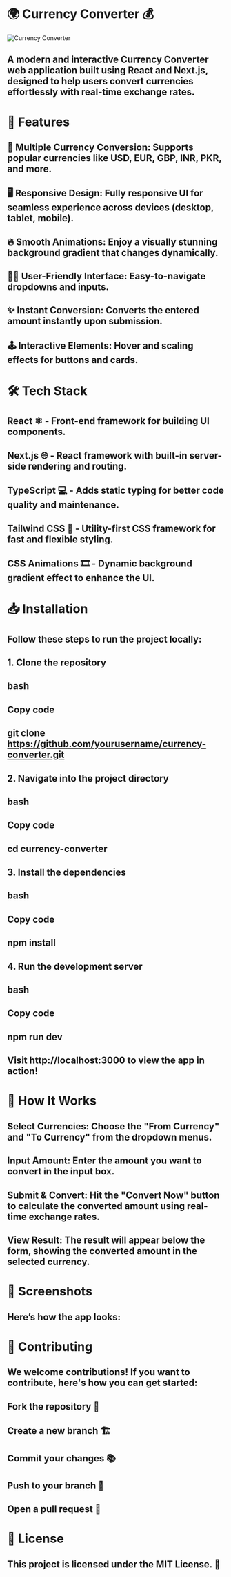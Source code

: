 # 🌍 Currency Converter 💰

![Currency Converter](https://github.com/user-attachments/assets/3d814772-ecc5-4127-b764-d3c37e45b476)


## A modern and interactive Currency Converter web application built using React and Next.js, designed to help users convert currencies effortlessly with real-time exchange rates.

# 🚀 Features

## 🔄 Multiple Currency Conversion: Supports popular currencies like USD, EUR, GBP, INR, PKR, and more.

## 🖥️ Responsive Design: Fully responsive UI for seamless experience across devices (desktop, tablet, mobile).

## 🔥 Smooth Animations: Enjoy a visually stunning background gradient that changes dynamically.

## 🧑‍💻 User-Friendly Interface: Easy-to-navigate dropdowns and inputs.

## ✨ Instant Conversion: Converts the entered amount instantly upon submission.

## 🕹️ Interactive Elements: Hover and scaling effects for buttons and cards.

# 🛠️ Tech Stack

## React ⚛️ - Front-end framework for building UI components.

## Next.js 🌐 - React framework with built-in server-side rendering and routing.

## TypeScript 💻 - Adds static typing for better code quality and maintenance.

## Tailwind CSS 🎨 - Utility-first CSS framework for fast and flexible styling.

## CSS Animations 🎞️ - Dynamic background gradient effect to enhance the UI.

# 📥 Installation

## Follow these steps to run the project locally:

## 1. Clone the repository

## bash

## Copy code

## git clone  https://github.com/yourusername/currency-converter.git

## 2. Navigate into the project directory

## bash

## Copy code

## cd currency-converter

## 3. Install the dependencies

## bash

## Copy code

## npm install

## 4. Run the development server

## bash

## Copy code

## npm run dev
## Visit http://localhost:3000 to view the app in action!

# 🔧 How It Works

## Select Currencies: Choose the "From Currency" and "To Currency" from the dropdown menus.

## Input Amount: Enter the amount you want to convert in the input box.

## Submit & Convert: Hit the "Convert Now" button to calculate the converted amount using real-time exchange rates.

## View Result: The result will appear below the form, showing the converted amount in the selected currency.

# 📸 Screenshots

## Here’s how the app looks:


# 🤝 Contributing

## We welcome contributions! If you want to contribute, here's how you can get started:

## Fork the repository 🍴

## Create a new branch 🏗️

## Commit your changes 📚

## Push to your branch 🚀

## Open a pull request 🔄
# 📄 License
## This project is licensed under the MIT License. 🎉
